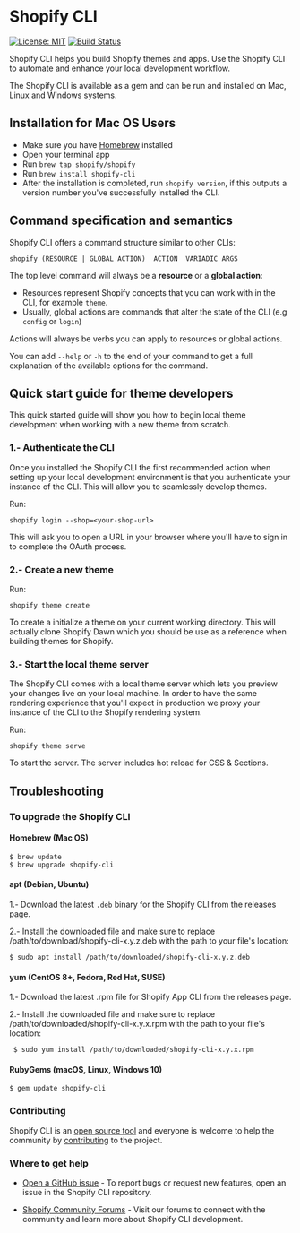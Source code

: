 # Shopify CLI

[![License: MIT](https://img.shields.io/badge/License-MIT-green.svg)](LICENSE.md)
[![Build Status](https://github.com/Shopify/shopify-cli/workflows/CI/badge.svg)](https://github.com/Shopify/shopify-cli/actions)


Shopify CLI helps you build Shopify themes and apps. Use the Shopify CLI to automate and enhance your local development workflow.

The Shopify CLI is available as a gem and can be run and installed on Mac, Linux and Windows systems. 

## Installation for Mac OS Users

- Make sure you have [Homebrew](https://brew.sh/) installed
- Open your terminal app
- Run `brew tap shopify/shopify`
- Run `brew install shopify-cli`
- After the installation is completed, run `shopify version`, if this outputs a version number you've successfully installed the CLI.

## Command specification and semantics

Shopify CLI offers a command structure similar to other CLIs:

`shopify (RESOURCE | GLOBAL ACTION)  ACTION  VARIADIC ARGS`

The top level command will always be a **resource** or a **global action**:

- Resources represent Shopify concepts that you can work with in the CLI, for example `theme`.
- Usually, global actions are commands that alter the state of the CLI (e.g `config` or `login`)

Actions will always be verbs you can apply to resources or global actions.

You can add `--help` or `-h` to the end of your command to get a full explanation of the available options for the command.

## Quick start guide for theme developers

This quick started guide will show you how to begin local theme development when working with a new theme from scratch.

### 1.- Authenticate the CLI

Once you installed the Shopify CLI the first recommended action when setting up your local development environment is that you authenticate your instance of the CLI. This will allow you to seamlessly develop themes.

Run:

`shopify login --shop=<your-shop-url>`

This will ask you to open a URL in your browser where you'll have to sign in to complete the OAuth process.

### 2.- Create a new theme

Run:

`shopify theme create`

To create a initialize a theme on your current working directory. This will actually clone Shopify Dawn which you should be use as a reference when building themes for Shopify.

### 3.- Start the local theme server

The Shopify CLI comes with a local theme server which lets you preview your changes live on your local machine. In order to have the same rendering experience that you'll expect in production we proxy your instance of the CLI to the Shopify rendering system.

Run:

`shopify theme serve`

To start the server. The server includes hot reload for CSS & Sections.

## Troubleshooting

### To upgrade the Shopify CLI

#### Homebrew (Mac OS)

```shell
$ brew update
$ brew upgrade shopify-cli
```

#### apt (Debian, Ubuntu)

1.- Download the latest `.deb` binary for the Shopify CLI from the releases page.

2.- Install the downloaded file and make sure to replace /path/to/download/shopify-cli-x.y.z.deb with the path to your file's location:

```shell
$ sudo apt install /path/to/downloaded/shopify-cli-x.y.z.deb
```

#### yum (CentOS 8+, Fedora, Red Hat, SUSE)

1.- Download the latest .rpm file for Shopify App CLI from the releases page.

2.- Install the downloaded file and make sure to replace /path/to/downloaded/shopify-cli-x.y.x.rpm with the path to your file's location:

```shell
 $ sudo yum install /path/to/downloaded/shopify-cli-x.y.x.rpm
```

#### RubyGems (macOS, Linux, Windows 10)

```shell
$ gem update shopify-cli
```

### Contributing

Shopify CLI is an [open source tool](https://github.com/Shopify/shopify-cli/blob/master/.github/LICENSE.md) and everyone is welcome to help the community by [contributing](https://github.com/Shopify/shopify-cli/blob/master/.github/CONTRIBUTING.md) to the project.

### Where to get help

- [Open a GitHub issue](https://github.com/Shopify/shopify-cli/issues) - To report bugs or request new features, open an issue in the Shopify CLI repository.

- [Shopify Community Forums](https://community.shopify.com/) - Visit our forums to connect with the community and learn more about Shopify CLI development.

